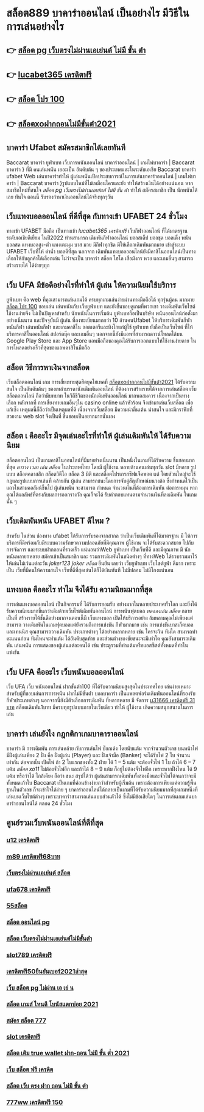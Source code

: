 # สล็อต889 บาคาร่าออนไลน์  เป็นอย่างไร  มีวิธีในการเล่นอย่างไร 

## 👉 [สล็อต pg เว็บตรงไม่ผ่านเอเย่นต์ ไม่มี ขั้น ต่ํา](https://www.ufaeat.com/ufabet-master-login/)
## 👉 [lucabet365 เครดิตฟรี](https://www.ufaeat.com/register/)
## 👉 [สล็อต โปร 100](https://www.ufaeat.com/ทางเข้ายูฟ่าเบท-ufabet/)
## 👉 [สล็อตxoฝากถอนไม่มีขั้นต่ํา2021](https://www.ufaeat.com/)

##  บาคาร่า Ufabet  สมัครสมาชิกได้เลยทันที

 Baccarat บาคาร่า   ยูฟ่าเบท  เว็บการพนันออนไลน์ บาคาร่าออนไลน์ | เกมไพ่บาคาร่า | Baccarat บาคาร่า } ที่มี คนเล่นพนัน เยอะเป็น อันดับต้น ๆ ของประเทศและในระดับเอเชีย  Baccarat บาคาร่า ufabet  Web เล่นบาคาร่าทำให้ ผู้เล่นพนันเปิดประสบการณ์ในการเล่นบาคาร่าออนไลน์ | เกมไพ่บาคาร่า | Baccarat บาคาร่า }รูปแบบใหม่ที่ไม่เหมือนใครและยัง   ทำให้สร้างเงินได้อย่างแน่นอน หาก สมาชิกใหม่ที่สนใจ *สล็อต pg เว็บตรงไม่ผ่านเอเย่นต์ ไม่มี ขั้น ต่ํา*   ทำให้ สมัครสมาชิก  เป็น นักพนันได้เลย ทันใจ  ตอนนี้  รับรองว่าหาเงินออนไลน์ได้จริงทุกๆวัน


## เว็บแทงบอลออนไลน์ ที่ดีที่สุด  กับทางเข้า UFABET 24 ชั่วโมง

 ทางเข้า UFABET มือถือ เป็นทางเข้า  *lucabet365 เครดิตฟรี* เว็บกีฬาออนไลน์  ที่ได้มาตรฐาน ระดับเอเชียดีเยี่ยม ในปี2022 ท่านสามารถ เดิมพันกีฬาออนไลน์ บอลสเต็ป บอลชุด บอลเต็ง พนันบอลสด แทงบอลสูง-ต่ำ แทงเตะมุม บาส มวย  มีกีฬาทุกชิด มีให้เลือกเดิมพันมากมาย  เข้าสู่ระบบ UFABET เว็บที่ให้ ค่าน้ำ บอลดีที่สุด นอกจาก เดิมพันแทงบอลออนไลน์ยังมีคาสิโนออนไลน์เป็นทางเลือกให้กับลูกค้าได้เลือกเล่น ไม่ว่าจะเป็น บาคาร่า สล็อต ไฮโล เสือมังกร หวย และเกมอื่นๆ สามารถ สร้างรายได้ ได้ง่ายๆทุก

## เว็บ UFA มีข้อดีอย่างไรที่ทำให้ ผู้เล่น ให้ความนิยมใช้บริการ

 ยูฟ่าเบท คือ  web ที่คุณสามารถเล่นเกมได้ ครบทุกเกมเล่นง่ายผ่านทางมือถือได้ ทุกรุ่นผู้คน มากมาย [สล็อต โปร 100](https://www.ufaeat.com/) ชอบเล่น เล่นพนันกับ เว็บยูฟ่าเบท และยังชื่นชอบดูเกมที่พวกเขา วางเดิมพันเว็บไซต์ ใช้งานง่ายจึง ไม่เป็นปัญหาสำหรับ นักพนันในการเริ่มต้น ยูฟ่าเบทถือเป็นบริษัท พนันออนไลน์ก่อตั้งมาอย่างเนิ่นนาน และปัจจุบันมี ผู้เล่น ที่ลงทะเบียนมากกว่า 10 ล้านคนUfabet ให้บริการเดิมพันกีฬา พนันกีฬา เล่นพนันกีฬา และเกมคาสิโน ลอตเตอรีและบิงโกแก่ผู้ใช้  ยูฟ่าเบท  ยังถือเป็นเว็บไซต์ ที่ให้บริการคาสิโนออนไลน์   สปอร์ตบุ๊ค และเกมอื่นๆ นอกจากนี้ยังมีแอพที่สามารถดาวน์โหลดได้บน Google Play Store และ App Store แอพมือถือของคุณได้รับการออกแบบให้ใช้งานง่ายดาย ในการโหลดอย่างเร็วที่สุดของแอพคาสิโนมือถือ 


##  สล็อต วิธีการหาเงินจากสล็อต 

 เว็บสล็อตออนไลน์  เกม การเสี่ยงทายสุดฮิตยุคไฮเทคที่  [สล็อตxoฝากถอนไม่มีขั้นต่ํา2021](https://www.ufaeat.com/credit-free-50/) ได้รับความสนใจ เป็นอันดับต้นๆ ของเหล่าบรรดานักเดิมพันออนไลน์  ที่ต้องการสร้างรายได้จากการเล่นสล็อต   เว็บสล็อตออนไลน์ ถือว่ามีบทบาท ในวิถีชีวิตของนักเดิมพันออนไลน์ มากพอสมควร เนื่องจากเป็นทางเลือก หลังจากที่ การเสี่ยงทายเกมอื่นๆใน casino online   แล้วหัวร้อน  จึงเข้ามาเล่นเว็บสล็อต เพื่อแก้เซ็ง เหตุผลนี้ก็ถือว่าเป็นเหตุผลที่ดี เนื่องจากเว็บสล็อต  มีความน่าตื่นเต้น น่าสนใจ และมีกราฟิกที่สวยงาม  web slot จึงเป็นที่ ชื่นชอบเป็นอยากมากนั่นเอง


## สล็อต เ คืออะไร มีจุดเด่นอะไรที่ทำให้ ผู้เล่นเดิมพันให้ ได้รับความนิยม 

 สล็อตออนไลน์ เป็นเกมคาสิโนออนไลน์ที่มีมาอย่างเนิ่นนาน เป็นหนึ่งในเกมที่ได้รับความ ชื่นชอบมากที่สุด *ตาราง เวลา เล่น สล็อต* ในประเทศไทย โดยมี ผู้ใช้งาน หลายล้านคนเล่นทุกวัน  slot มีหลาย รูปแบบ  สล็อตคลาสสิก สล็อตวิดีโอ สล็อต 3 มิติ และสล็อตโปรเกรสซีฟแจ็คพอต แต่ โดยส่วนใหญ่จะใช้กฎและรูปแบบการเล่นที่ คล้ายกัน ผู้เล่น สามารถชนะโดยการจับคู่สัญลักษณ์บนวงล้อ ซึ่งกำหนดไว้เป็นแถวในสามคอลัมน์ขึ้นไป  ผู้เล่นพนัน จะสามารถ กำหนด จำนวนเงินที่ต้องการเดิมพัน ต่อการหมุน หากคุณได้ผลลัพธ์ที่ตรงกับผลการออกรางวัล คุณก็จะได้ รับค่าตอบแทนตามจำนวนเงินที่ลงเดิมพัน ในเกมนั้น ๆ


##  เว็บเดิมพันพนัน UFABET ดีไหม ?

สำหรับ ในส่วน  ช่องทาง ufabet  ได้รับการรับรองจากสากล ว่าเป็นเว็บเดิมพันที่ได้มาตรฐาน  มี ให้การบริการที่ดีพร้อมกับมีระบบความรักษาความปลอดภัยที่มีคุณภาพ  ผู้ใช้งาน จะได้รับสะดวกสบาย   ไปกับ การจัดการ และระบบฝากถอนที่รวดเร็ว  แน่นอนว่าWeb  ยูฟ่าเบท  เป็นเว็บที่ดี  และมีคุณภาพ  มี นักพนันหลายกหลาย สมัครเข้าเป็นสมาชิก  และ รวมการเดิมพันในชนิดต่างๆ ที่ทางWeb ได้รวบรวมมาไว้ให้เล่นไม่เว้นแต่ละวัน *joker123 joker สล็อต*  ยืนยัน เลยว่า  เว็บยูฟ่าเบท เว็บไซต์ยูฟ่า  ดีมาก เพราะเป็น เว็บที่มีคนให้ความสนใจ เว็บที่ดีที่สุดเล่นได้ก็ได้เงินทันที ไม่มีปลอม ไม่มีโกงแน่นอน


##  แทงบอล คืออะไร ทำไม จึงได้รับ ความนิยมมากที่สุด

 การเล่นแทงบอลออนไลน์ เป็นกิจกรรมที่ ได้รับการยอมรับ  อย่างมากในหลายประเทศทั่วโลก และยิ่งได้รับความนิยมมากขึ้นกว่าเดิมด้วยเว็บไซต์เดิมพันออนไลน์ การพนันฟุตบอล *ทดลองเล่น สล็อต* กลายเป็นที่ สร้างรายได้ชั้นดีอย่างมากจนตอนนี้มี  เว็บแทงบอล เปิดให้บริการอย่าง ล้มหลามคุณไม่เพียงแต่สามารถ วางเดิมพันในเกมฟุตบอลแต่ยังรวมถึงการแข่งขัน กีฬามากมาย  เช่น การแข่งขันบาสเก็ตบอล และเทนนิส คุณสามารถวางเดิมพัน ประเภทต่างๆ ได้อย่างหลากหลาย  เช่น ใครจะวิน ทีมใด สามารถทำ คะแนนก่อน ทีมไหนจะทำแต้ม ได้อันดับสุดท้าย และส่วนต่างของชัยชนะจะมีเท่าใด คุณยังสามารถเดิมพัน เล่นพนัน การแสดงของผู้เล่นแต่ละคนได้ เช่น ประตูรวมที่ทำแต้มหรือแอสซิสต์ทั้งหมดที่ทำในแข่งขัน

## เว็บ UFA คืออะไร เว็บพนันบอลออนไลน์ 


เว็บ UFA  เว็บ   พนันออนไลน์ ฝากขั้นต่ํา100 ที่ได้รับความนิยมสูงสุดในประเทศไทย เล่นง่ายเหมาะสำหรับผู้ที่ชอบเล่นการการพนัน  ฝากไม่มีขั้นต่ํา บอลบาคาร่า  เป็นแพลตฟอร์มเดิมพันออนไลน์ที่รองรับกีฬาประเภทต่างๆ นอกจากนี้ยังมีตัวเลือกการเดิมพัน ที่หลากหลาย มี จัดการ [u31666 เครดิตฟรี 31 บาท](https://www.ufaeat.com/credit-free-50/)  สล็อตเดิมพัน1บาท มีครบทุกรูปแบบภายในเว็บเดียว ทำให้ ผู้ใช้งาน เกิดความสนุกสนานในการเล่น


##  บาคาร่า เล่นยังไง กฎกติกาเกมบาคาราออนไลน์

บาคาร่า มี  การเดิมพัน  การเล่นคล้าย กับการเล่นไพ่ ป๊อกเด้ง โดยนับแต้ม จากจำนวนตัวเลข บนหน้าไพ่ มีฝั่งผู้เล่นเพียง 2 ฝั่ง คือ ฝั่งผู้เล่น (Player)  และ ฝั่งเจ้ามือ (Banker) จะได้รับไพ่ 2 ใบ จำนวน เท่ากัน  ต่อจากนั้น  เปิดไพ่ ถ้า 2 ใบแรกของทั้ง 2 ฝ่าย ได้ 1 – 5 แต้ม จะต้องจั่วไพ่ 1 ใบ ถ้าได้ 6 – 7 แต้ม *สล็อต xo11* ไม่ต้องจั่วไพ่อีก  และถ้าได้ 8 – 9 แต้ม ก็อยู่ไม่ต้องจั่วไพ่อีก เพราะหากฝั่งไหน ได้ 9 แต้ม หรือว่าได้ ใกล้เคียง ถือว่า ชนะ สรุปได้ว่า ผู้เล่นสามารถเดิมพันทั้งสองมือและจั่วไพ่ได้จนกว่าจะมีทั้งหมดเก้าใบ Baccarat เป็นเกมที่ค่อนข้างง่ายกว่าสำหรับผู้เริ่มต้น เพราะต้องการเพียงแค่ความรู้พื้นฐานในตัวเลข ก็จะเข้าใจได้ง่าย ๆ บาคาร่าออนไลน์ได้กลายเป็นเกมที่ได้รับความนิยมมากที่สุดเกมหนึ่งที่เล่นบนเว็บไซต์ต่างๆ เพราะบาคาร่าสามารถเล่นแบบส่วนตัวได้ ซึ่งไม่มีข้อเสียใดๆ ในการเล่นเกมเล่นบาคาร่าออนไลน์ได้  ตลอด 24 ชั่วโมง


## ศูนย์รวมเว็บพนันออนไลน์ที่ดีที่สุด

### [u12 เครดิตฟรี](https://atom.io/themes/ทางเข้า%20ufaeat%20joker%20สล็อต888เครดิตฟรี%20008%20สล็อต%20เว็บตรง%20100%)
### [m89 เครดิตฟรี68บาท](https://atom.io/themes/ทางเข้า%20ufaeat%20สล็อต22%20008%20สล็อต%20เว็บตรง%20100%)
### [เว็บตรงไม่ผ่านเอเย่นต์ สล็อต](https://atom.io/themes/ทางเข้า%20ufaeat%20รวม%20superslot%20เครดิตฟรี%2050%20ยืนยันเบอร์%20008%20สล็อต%20เว็บตรง%20100%)
### [ufa678 เครดิตฟรี](https://atom.io/themes/ทางเข้า%20ufaeat%20สล็อตmgw%20008%20สล็อต%20เว็บตรง%20100%)
### [55สล็อต](https://atom.io/themes/ทางเข้า%20ufaeat%20ivip9%20เครดิตฟรี%20008%20สล็อต%20เว็บตรง%20100%)
### [สล็อต ออนไลน์ pg](https://atom.io/themes/ทางเข้า%20ufaeat%20สล็อต%20tnt911%20008%20สล็อต%20เว็บตรง%20100%)
### [สล็อต เว็บตรงไม่ผ่านเอเย่นต์ไม่มีขั้นต่ํา](https://atom.io/themes/ทางเข้า%20ufaeat%20สล็อต%20ฝาก%2020%20รับ%20100%20ล่าสุด%20008%20สล็อต%20เว็บตรง%20100%)
### [slot789 เครดิตฟรี](https://atom.io/themes/ทางเข้า%20ufaeat%20สล็อต%20ยู%20ฟ่า%201688%20008%20สล็อต%20เว็บตรง%20100%)
### [เครดิตฟรี50ยืนยันเบอร์2021ล่าสุด](https://atom.io/themes/ทางเข้า%20ufaeat%20joker%20เครดิตฟรี%2050%20ไม่ต้องแชร์2021%20008%20สล็อต%20เว็บตรง%20100%)
### [เว็บ สล็อต pg ไม่ผ่าน เอ เย่ น](https://atom.io/themes/ทางเข้า%20ufaeat%20lucabet%20เครดิตฟรี100%20008%20สล็อต%20เว็บตรง%20100%)
### [สล็อต เกมส์ ไหนดี โบนัสแตกบ่อย 2021](https://atom.io/themes/ทางเข้า%20ufaeat%20สล็อต%201688%20008%20สล็อต%20เว็บตรง%20100%)
### [สมัคร สล็อต 777](https://atom.io/themes/ทางเข้า%20ufaeat%20เกม%20สล็อต%20888%20ออนไลน์%20ได้%20เงิน%20จริง%20008%20สล็อต%20เว็บตรง%20100%)
### [slot เครดิตฟรี](https://atom.io/themes/ทางเข้า%20ufaeat%20star99.%20com%20เกม%20มือ%20ถือ%20สล็อต%20008%20สล็อต%20เว็บตรง%20100%)
### [สล็อต เติม true wallet ฝาก-ถอน ไม่มี ขั้น ต่ำ 2021](https://atom.io/themes/ทางเข้า%20ufaeat%20สล็อตmgm99pg%20008%20สล็อต%20เว็บตรง%20100%)
### [เว็บ สล็อต ฟรี เครดิต](https://atom.io/themes/ทางเข้า%20ufaeat%20win888%20เครดิตฟรี%20008%20สล็อต%20เว็บตรง%20100%)
### [สล็อต เว็บ ตรง ฝาก ถอน ไม่มี ขั้น ต่ํา](https://atom.io/themes/ทางเข้า%20ufaeat%20rich88%20เครดิตฟรี%20008%20สล็อต%20เว็บตรง%20100%)
### [777ww เครดิตฟรี 150](https://atom.io/themes/ทางเข้า%20ufaeat%20สล็อต888%20โอน%20ผ่าน%20วอ%20เลท%20ไม่มีขั้นต่ํา%20008%20สล็อต%20เว็บตรง%20100%)